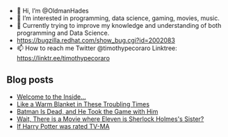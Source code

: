 - 👋 Hi, I’m @OldmanHades
- 👀 I’m interested in programming, data science, gaming, movies, music.
- 🌱 Currently trying to improve my knowledge and understanding of both programming and Data Science.
- https://bugzilla.redhat.com/show_bug.cgi?id=2002083
- 📫 How to reach me Twitter @timothypecoraro
Linktree: https://linktr.ee/timothypecoraro

## Blog posts
<!-- BLOG-POST-LIST:START -->
- [Welcome to the Inside…](https://medium.com/@timothypecoraro/welcome-to-the-inside-148a16f6ef81?source=rss-5097f5c9b801------2)
- [Like a Warm Blanket in These Troubling Times](https://medium.com/@timothypecoraro/like-a-warm-blanket-in-these-troubling-times-4aa2cea11e6c?source=rss-5097f5c9b801------2)
- [Batman Is Dead, and He Took the Game with Him](https://medium.com/@timothypecoraro/batman-is-dead-and-he-took-the-game-with-him-8e36732dfd84?source=rss-5097f5c9b801------2)
- [Wait, There is a Movie where Eleven is Sherlock Holmes&#39;s Sister?](https://medium.com/@timothypecoraro/wait-there-is-a-movie-where-eleven-is-sherlock-holmess-sister-47dc15598e0c?source=rss-5097f5c9b801------2)
- [If Harry Potter was rated TV-MA](https://medium.com/@timothypecoraro/if-harry-potter-was-rated-tv-ma-c521deba9589?source=rss-5097f5c9b801------2)
<!-- BLOG-POST-LIST:END -->
